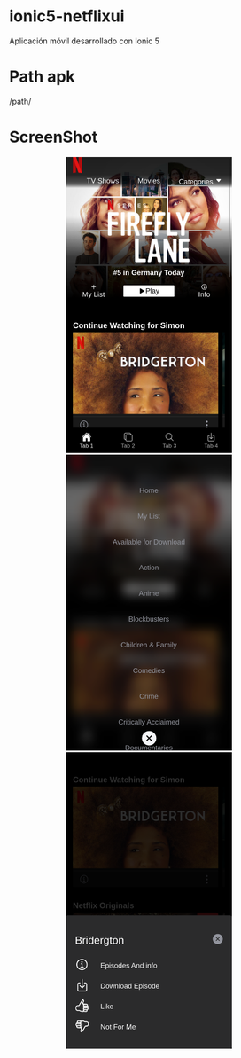 # ionic5-netflixui
Aplicación móvil desarrollado con Ionic 5

# Path apk
/path/

# ScreenShot
<p align="center">
  <img src="ss3.png" width="300" title="hover text">
  <img src="ss2.png" width="300" title="hover text">
  <img src="ss1.png" width="300" alt="accessibility text">
</p>
